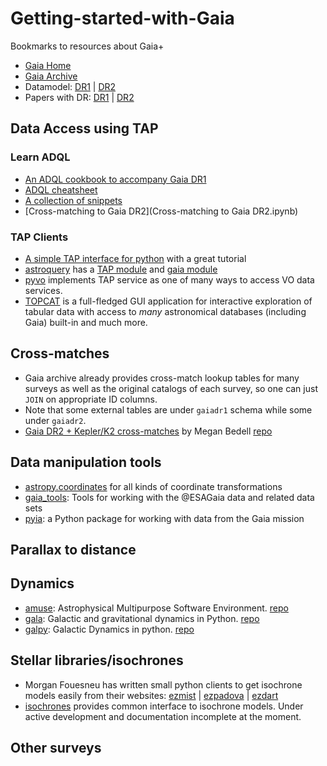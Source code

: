 # Getting-started-with-Gaia

Bookmarks to resources about Gaia+

- [Gaia Home](https://www.cosmos.esa.int/web/gaia/home)
- [Gaia Archive](https://gea.esac.esa.int/archive/)
- Datamodel: [DR1](https://gea.esac.esa.int/archive/documentation/GDR1/datamodel/index.html) | [DR2](https://gea.esac.esa.int/archive/documentation/GDR2/Gaia_archive/chap_datamodel/)
- Papers with DR: [DR1](https://www.cosmos.esa.int/web/gaia/dr1-papers) | [DR2](https://www.cosmos.esa.int/web/gaia/dr2-papers)



## Data Access using TAP

### Learn ADQL

- [An ADQL cookbook to accompany Gaia DR1](https://www.gaia.ac.uk/data/gaia-data-release-1/adql-cookbook)
- [ADQL cheatsheet](adql-cheatsheet.md)
- [A collection of snippets](gaia-adql-snippets.md)
- [Cross-matching to Gaia DR2](Cross-matching to Gaia DR2.ipynb)

### TAP Clients

- [A simple TAP interface for python](https://github.com/mfouesneau/tap) with a great tutorial
- [astroquery](https://astroquery.readthedocs.io/en/latest/) has a [TAP module](https://astroquery.readthedocs.io/en/latest/utils/tap.html) and [gaia module](https://astroquery.readthedocs.io/en/latest/gaia/gaia.html)
- [pyvo](http://github.com/pyvirtobs/pyvo) implements TAP service as one of many ways to access VO data services.
- [TOPCAT](http://www.star.bris.ac.uk/~mbt/topcat/) is a full-fledged GUI application for interactive exploration of tabular data with access to _many_ astronomical databases (including Gaia) built-in and much more.


## Cross-matches

- Gaia archive already provides cross-match lookup tables for many surveys as well as the original catalogs of each survey, so one can just `JOIN` on appropriate ID columns.
- Note that some external tables are under `gaiadr1` schema while some under `gaiadr2`.
- [Gaia DR2 + Kepler/K2 cross-matches](http://gaia-kepler.fun) by Megan Bedell [repo](https://github.com/megbedell/gaia-kepler.fun)


## Data manipulation tools

- [astropy.coordinates](http://docs.astropy.org/en/stable/coordinates/) for all kinds of coordinate transformations
- [gaia_tools](https://github.com/jobovy/gaia_tools): Tools for working with the @ESAGaia data and related data sets
- [pyia](https://pyia.readthedocs.io/en/latest/): a Python package for working with data from the Gaia mission

## Parallax to distance



## Dynamics

- [amuse](http://www.amusecode.org): Astrophysical Multipurpose Software Environment. [repo](https://github.com/amusecode/amuse)
- [gala](http://gala.adrian.pw/en/latest/): Galactic and gravitational dynamics in Python. [repo](https://github.com/adrn/gala)
- [galpy](https://galpy.readthedocs.io/en/v1.4.0/): Galactic Dynamics in python. [repo](https://github.com/jobovy/galpy)

## Stellar libraries/isochrones


- Morgan Fouesneu has written small python clients to get isochrone models easily from their websites: [ezmist](https://github.com/mfouesneau/ezmist) | [ezpadova](https://github.com/mfouesneau/ezpadova) | [ezdart](https://github.com/mfouesneau/ezdart)
- [isochrones](https://github.com/timothydmorton/isochrones) provides common interface to isochrone models. Under active development and documentation incomplete at the moment.


## Other surveys

